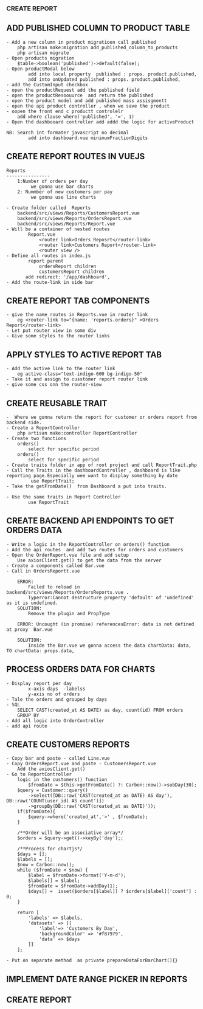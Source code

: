 ### CREATE REPORT

## ADD PUBLISHED COLUMN TO PRODUCT TABLE
    - Add a new column in product migratioon call published
        php artisan make:migration add_published_column_to_products
        php artisan migrate
    - Open products migration
        $table->boolean('published')->default(false);
    - Open productModal below 
            add into local property  published : props. product.published,
            add into onUpdated published : props. product.published,
    - add the CustomInput checkbox
    - open the productRequest add the published field
    - open the productResoouurce  and return the published 
    - open the product model and add published mass assisgmentt
    - open the api product controller , when we save the product
    - oopen the front end c productt controlelr 
        add where clause where('published', '=', 1)
    - Open thd dashbooard controller add addd the logic for activeProduct

    NB: Search int formater javascript no decimal
            add into dashboard.vue minimumFractionDigits


## CREATE REPORT ROUTES IN VUEJS
    Reports
    ----------------
        1:Number of orders per day 
             we gonna use bar charts
        2: Nummber of new customers per pay
             we gonna use line charts

    - Create folder called  Reports
        backend/src/views/Reports/CustomersReport.vue
        backend/src/views/Reports/OrdersReport.vue
        backend/src/views/Reports/Report.vue
    - Will be a container of nested routes
            Report.vue
                <router link>Orders Reposrt</router-link>
                <router link>Customers Report</router-link>
                <router view />
    - Define all routes in index.js 
            report parent
                ordersReport children
                customersReport children
           add redirect: '/app/dashboard',
    - Add the route-link in side bar

    
## CREATE REPORT TAB COMPONENTS
    - give the name routes in Reports.vue in router link
        eg <router-link to="{name: 'reports.orders}" >Orders Report</router-link>
    - Let put router view in some div
    - Give some styles to the router links

## APPLY STYLES TO ACTIVE REPORT TAB
    - Add the active link to the router link
        eg active-class="text-indigo-600 bg-indigo-50"
    - Take it and assign to cusstomer report router link
    - give some css onn the router-view
        
## CREATE REUSABLE TRAIT
    -  Where we gonna return the report for customer or orders report from backend side.
    - Create a ReportController
        php artisan make:controller ReportController 
    - Create two functions
        orders() 
            select for specific period
        orders() 
            select for specific period
    - Create traits folder in app of root project and call ReportTrait.php
    - Call the Traits in the dashboardController , dashboard is like reporting page.Especially wee want to display something by date
             use ReportTrait;
    - Take the getFromDate()  from Dashboard a put into traits.

    - Use the same traits in Report Controller
            use ReportTrait


## CREATE BACKEND API ENDPOINTS TO GET ORDERS DATA
    - Write a logic in the ReportController on orders() function
    - Add the api routes  and add two routes for orders and customers
    - Open the OrderReport.vue file and add setup
        Use axiosClient.get() to get the data from the server
    - Create a components called Bar.vue
    - Call in OrdersReportt.vue

        ERROR:
            Failed to reload in backend/src/views/Reports/OrdersReports.vue .
            Typerror:Cannot destructure property 'default' of 'undefined' as it is undefined.
        SOLUTION:
            Remove the plugin and PropType

        ERROR: Uncought (in promise) referencesError: data is not defined at proxy  Bar.vue

        SOLUTION: 
            Inside the Bar.vue we gonna access the data chartData: data, TO chartData: props.data,

        
    
## PROCESS ORDERS DATA FOR CHARTS
    - Display report per day 
            x-axis days  -labelss
            y-axis no of orders
    - Tale the orders and grouped by days
    - SQL
        SELECT CAST(created_at AS DATE) as day, count(id) FROM orders
        GROUP BY 
    - Add all logic into OrderController
    - add api route
## CREATE CUSTOMERS REPORTS
    - Copy bar and paste - called Line.vue
    - Copy OrdersReport.vue and paste - CustomersReport.vue
        Add the axiosClient.get()
    - Go to ReportController 
        logic in the customers() function
            $fromDate = $this->getFromDate() ?: Carbon::now()->subDay(30);
        $query = Customer::query()
            ->select([DB::raw('CAST(created_at as DATE) AS day'), DB::raw('COUNT(user_id) AS count')])
            ->groupBy(DB::raw('CAST(created_at as DATE)'));
        if($fromDate){
            $query->where('created_at','>' , $fromDate);
        }

        /**Order will be an associative array*/
        $orders = $query->get()->keyBy('day');;

        /**Process for chartjs*/
        $days = [];
        $labels = [];
        $now = Carbon::now();
        while ($fromDate < $now) {
            $label = $fromDate->format('Y-m-d');
            $labels[] = $label;
            $fromDate = $fromDate->addDay(1);
            $days[] =  isset($orders[$label]) ? $orders[$label]['count'] : 0;
        }

        return [
            'labels' => $labels,
            'datasets' => [[
                'label'=> 'Customers By Day',
                'backgroundColor' => '#f87979',
                'data' => $days
            ]]
        ];

    - Put on separate method  as private prepareDataForBarChart(){}
## IMPLEMENT DATE RANGE PICKER IN REPORTS 
## CREATE REPORT
